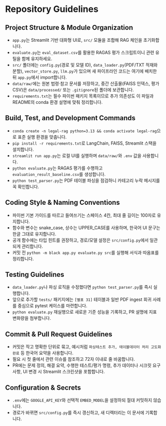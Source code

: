 # Repository Guidelines

## Project Structure & Module Organization
- `app.py`는 Streamlit 기반 대화형 UI로, `src/` 모듈을 조합해 RAG 체인을 초기화합니다.
- `evaluate.py`는 `eval_dataset.csv`를 활용한 RAGAS 평가 스크립트이니 관련 유틸을 함께 유지하세요.
- `src/` 폴더에는 `config.py`(경로 및 모델 ID), `data_loader.py`(PDF/TXT 적재와 분할), `vector_store.py`, `llm.py`가 있으며 새 파이프라인 코드는 여기에 배치한 뒤 `app.py`에서 import합니다.
- `data/raw/`에는 원본 법령·참고 문서를 저장하고, 중간 산출물(FAISS 인덱스, 평가 CSV)은 `data/processed/` 또는 `.gitignore`된 폴더에 보관합니다.
- `requirements.txt`는 필수 파이썬 패키지 목록이므로 추가 의존성도 이 파일과 README의 conda 환경 설명에 맞춰 정리합니다.

## Build, Test, and Development Commands
- `conda create -n legal-rag python=3.13 && conda activate legal-rag`으로 표준 실행 환경을 맞춥니다.
- `pip install -r requirements.txt`로 LangChain, FAISS, Streamlit 스택을 설치합니다.
- `streamlit run app.py`는 로컬 UI를 실행하며 `data/raw/`와 `.env` 값을 사용합니다.
- `python evaluate.py`는 RAGAS 평가를 수행하고 `evaluation_result_baseline.csv`를 생성합니다.
- `python test_parser.py`는 PDF 테이블 파싱을 점검하니 카테고리 누락 메시지를 꼭 확인합니다.

## Coding Style & Naming Conventions
- 파이썬 기본 가이드를 따르고 들여쓰기는 스페이스 4칸, 최대 줄 길이는 100자로 유지합니다.
- 함수와 변수는 snake_case, 상수는 UPPER_CASE를 사용하며, 한국어 UI 문구는 한글 그대로 유지합니다.
- 공개 함수에는 타입 힌트를 권장하고, 경로/모델 설정은 `src/config.py`에서 일관되게 관리합니다.
- 커밋 전 `python -m black app.py evaluate.py src`를 실행해 서식과 따옴표를 정리합니다.

## Testing Guidelines
- `data_loader.py`나 파싱 로직을 수정했다면 `python test_parser.py`를 즉시 실행합니다.
- 앞으로 추가할 `tests/` 패키지에는 `[별표 31]` 테이블과 일반 PDF ingest 회귀 사례를 중심으로 pytest 케이스를 마련합니다.
- `python evaluate.py` 재실행으로 새로운 기준 성능을 기록하고, PR 설명에 지표 변화량을 첨부합니다.

## Commit & Pull Request Guidelines
- 커밋은 작고 명확한 단위로 묶고, 예시처럼 `파싱테스트 추가, 테이블데이터 처리 고도화 완료` 등 한국어 요약을 사용합니다.
- 필요 시 첫 줄에서 관련 이슈를 참조하고 72자 이내로 줄 바꿈합니다.
- PR에는 문제 정의, 해결 요약, 수행한 테스트/평가 명령, 추가 데이터나 시크릿 요구사항, UI 변경 시 Streamlit 스크린샷을 포함합니다.

## Configuration & Secrets
- `.env`에는 `GOOGLE_API_KEY`와 선택적 `EMBED_MODEL`을 설정하되 절대 커밋하지 않습니다.
- 경로가 바뀌면 `src/config.py`를 즉시 갱신하고, 새 디렉터리는 이 문서에 기록합니다.
